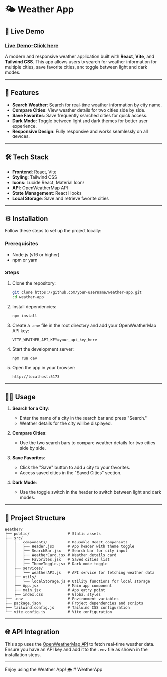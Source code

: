# 🌤️ Weather App


## 📸 Live Demo
  ### [Live Demo-Click here](https://weather-compare-uvce.netlify.app)

A modern and responsive weather application built with **React**, **Vite**, and **Tailwind CSS**. This app allows users to search for weather information for multiple cities, save favorite cities, and toggle between light and dark modes.

---

## 🚀 Features

- **Search Weather**: Search for real-time weather information by city name.
- **Compare Cities**: View weather details for two cities side by side.
- **Save Favorites**: Save frequently searched cities for quick access.
- **Dark Mode**: Toggle between light and dark themes for better user experience.
- **Responsive Design**: Fully responsive and works seamlessly on all devices.

---

## 🛠️ Tech Stack

- **Frontend**: React, Vite
- **Styling**: Tailwind CSS
- **Icons**: Lucide React, Material Icons
- **API**: OpenWeatherMap API
- **State Management**: React Hooks
- **Local Storage**: Save and retrieve favorite cities

---


## ⚙️ Installation

Follow these steps to set up the project locally:

### Prerequisites
- Node.js (v16 or higher)
- npm or yarn

### Steps
1. Clone the repository:
   ```bash
   git clone https://github.com/your-username/weather-app.git
   cd weather-app
   ```

2. Install dependencies:
   ```bash
   npm install
   ```

3. Create a `.env` file in the root directory and add your OpenWeatherMap API key:
   ```env
   VITE_WEATHER_API_KEY=your_api_key_here
   ```

4. Start the development server:
   ```bash
   npm run dev
   ```

5. Open the app in your browser:
   ```
   http://localhost:5173
   ```

---

## 🧑‍💻 Usage

1. **Search for a City**:
   - Enter the name of a city in the search bar and press "Search."
   - Weather details for the city will be displayed.

2. **Compare Cities**:
   - Use the two search bars to compare weather details for two cities side by side.

3. **Save Favorites**:
   - Click the "Save" button to add a city to your favorites.
   - Access saved cities in the "Saved Cities" section.

4. **Dark Mode**:
   - Use the toggle switch in the header to switch between light and dark modes.

---

## 📂 Project Structure

```
Weather/
├── public/                 # Static assets
├── src/
│   ├── components/         # Reusable React components
│   │   ├── Header.jsx      # App header with theme toggle
│   │   ├── SearchBar.jsx   # Search bar for city input
│   │   ├── WeatherCard.jsx # Weather details card
│   │   ├── Favorites.jsx   # Saved cities list
│   │   ├── ThemeToggle.jsx # Dark mode toggle
│   ├── services/
│   │   └── weatherAPI.js   # API service for fetching weather data
│   ├── utils/
│   │   └── localStorage.js # Utility functions for local storage
│   ├── App.jsx             # Main app component
│   ├── main.jsx            # App entry point
│   ├── index.css           # Global styles
├── .env                    # Environment variables
├── package.json            # Project dependencies and scripts
├── tailwind.config.js      # Tailwind CSS configuration
└── vite.config.js          # Vite configuration
```

---

## 🌐 API Integration

This app uses the [OpenWeatherMap API](https://openweathermap.org/api) to fetch real-time weather data. Ensure you have an API key and add it to the `.env` file as shown in the installation steps.

---

Enjoy using the Weather App! 🌦️
#   W e a t h e r A p p  
 